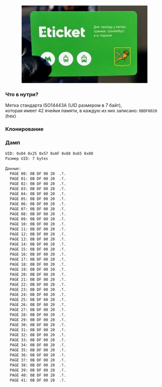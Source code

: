 <p align="center"><img src="https://raw.githubusercontent.com/kotleni/kotleni.github.io/master/assets/etiket_f.png" width=400></img></p>

### Что в нутри?
Метка стандарта ISO14443A (UID размером в 7 байт),<br>
которая имеет 42 ячейки памяти, в каждую из них записано: ```0BDF0020``` (hex)

### Клонирование

### Дамп
```
UID: 0x04 0x25 0x57 0xAF 0x88 0x65 0x80
Размер UID: 7 bytes

Данные:
  PAGE 00: 0B DF 00 20  .⸮. 
  PAGE 01: 0B DF 00 20  .⸮. 
  PAGE 02: 0B DF 00 20  .⸮. 
  PAGE 03: 0B DF 00 20  .⸮. 
  PAGE 04: 0B DF 00 20  .⸮. 
  PAGE 05: 0B DF 00 20  .⸮. 
  PAGE 06: 0B DF 00 20  .⸮. 
  PAGE 07: 0B DF 00 20  .⸮. 
  PAGE 08: 0B DF 00 20  .⸮. 
  PAGE 09: 0B DF 00 20  .⸮. 
  PAGE 10: 0B DF 00 20  .⸮. 
  PAGE 11: 0B DF 00 20  .⸮. 
  PAGE 12: 0B DF 00 20  .⸮. 
  PAGE 13: 0B DF 00 20  .⸮. 
  PAGE 14: 0B DF 00 20  .⸮. 
  PAGE 15: 0B DF 00 20  .⸮. 
  PAGE 16: 0B DF 00 20  .⸮. 
  PAGE 17: 0B DF 00 20  .⸮. 
  PAGE 18: 0B DF 00 20  .⸮. 
  PAGE 19: 0B DF 00 20  .⸮. 
  PAGE 20: 0B DF 00 20  .⸮. 
  PAGE 21: 0B DF 00 20  .⸮. 
  PAGE 22: 0B DF 00 20  .⸮. 
  PAGE 23: 0B DF 00 20  .⸮. 
  PAGE 24: 0B DF 00 20  .⸮. 
  PAGE 25: 0B DF 00 20  .⸮. 
  PAGE 26: 0B DF 00 20  .⸮. 
  PAGE 27: 0B DF 00 20  .⸮. 
  PAGE 28: 0B DF 00 20  .⸮. 
  PAGE 29: 0B DF 00 20  .⸮. 
  PAGE 30: 0B DF 00 20  .⸮. 
  PAGE 31: 0B DF 00 20  .⸮. 
  PAGE 32: 0B DF 00 20  .⸮. 
  PAGE 33: 0B DF 00 20  .⸮. 
  PAGE 34: 0B DF 00 20  .⸮. 
  PAGE 35: 0B DF 00 20  .⸮. 
  PAGE 36: 0B DF 00 20  .⸮. 
  PAGE 37: 0B DF 00 20  .⸮. 
  PAGE 38: 0B DF 00 20  .⸮. 
  PAGE 39: 0B DF 00 20  .⸮. 
  PAGE 40: 0B DF 00 20  .⸮. 
  PAGE 41: 0B DF 00 20  .⸮. 
```
